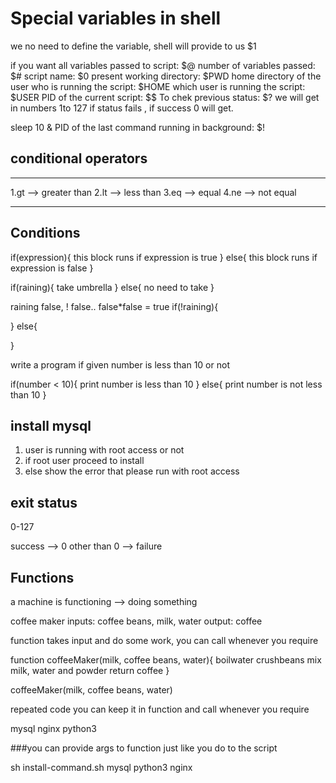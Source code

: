 Special variables in shell
============================
we no need to define the variable, shell will provide to us
$1

if you want all variables passed to script: $@
number of variables passed: $#
script name: $0
present working directory: $PWD
home directory of the user who is running the script: $HOME
which user is running the script: $USER
PID of the current script: $$
To chek previous status: $? we will get in numbers 1to 127 if status fails , if success 0 will get.
                           
sleep 10 &
PID of the last command running in background: $!


## conditional operators
-----
1.gt --> greater than
2.lt --> less than
3.eq --> equal
4.ne --> not equal

***

Conditions
---------------

if(expression){
	this block runs if expression is true
}
else{
	this block runs if expression is false
}

if(raining){
	take umbrella
}
else{
	no need to take
}

raining false, ! false.. false*false = true
if(!raining){
	
}
else{
	
}

write a program if given number is less than 10 or not

if(number < 10){
	print number is less than 10
}
else{
	print number is not less than 10
}



install mysql
---------------
1. user is running with root access or not
2. if root user proceed to install
3. else show the error that please run with root access

exit status
---------------
0-127

success --> 0
other than 0 --> failure

Functions
---------------
a machine is functioning --> doing something

coffee maker
inputs: coffee beans, milk, water
output: coffee

function takes input and do some work, you can call whenever you require

function coffeeMaker(milk, coffee beans, water){
	boilwater
	crushbeans
	mix milk, water and powder
	return coffee
}

coffeeMaker(milk, coffee beans, water)

repeated code you can keep it in function and call whenever you require

mysql nginx python3

###you can provide args to function just like you do to the script

sh install-command.sh mysql python3 nginx 